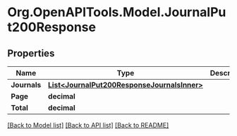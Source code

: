 # Org.OpenAPITools.Model.JournalPut200Response

## Properties

Name | Type | Description | Notes
------------ | ------------- | ------------- | -------------
**Journals** | [**List&lt;JournalPut200ResponseJournalsInner&gt;**](JournalPut200ResponseJournalsInner.md) |  | [optional] 
**Page** | **decimal** |  | [optional] 
**Total** | **decimal** |  | [optional] 

[[Back to Model list]](../README.md#documentation-for-models) [[Back to API list]](../README.md#documentation-for-api-endpoints) [[Back to README]](../README.md)

